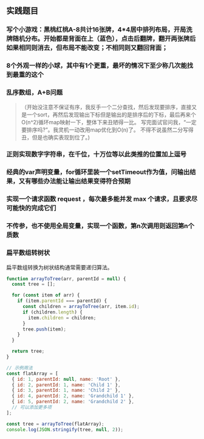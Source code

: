 ## 实践题目

###  写个小游戏：黑桃红桃A-8共计16张牌，4\*4居中排列布局，开局洗牌随机分布。开始都是背面在上（蓝色），点击后翻牌，翻开两张牌后如果相同则消去，但布局不能改变；不相同则又翻回背面；

###  8个外观一样的小球，其中有1个更重，最坏的情况下至少称几次能找到最重的这个

###  **乱序数组，A+B问题**

>  （开始没注意不保证有序，我反手一个二分查找，然后发现要排序，直接又是一个sort，再然后发现输出下标但是输出的是排序后的下标，最后再来个O(n^2)循环map映射一下，整体下来丑陋得一比。 写完面试官问我，“一定要排序吗?”。我灵机一动改用map优化到O(n)了。 不得不说虽然二分写得丑，但是也确实表现到位了。)

### 正则实现数字字符串，在千位，十万位等以此类推的位置加上逗号

### 经典的var声明变量，for循环里装一个setTimeout作为值，问输出结果，又有哪些办法能让输出结果变得符合预期

### 实现一个请求函数 request ，每次最多能并发 max 个请求，且要求尽可能快的完成它们

### 不传参，也不使用全局变量，实现一个函数，第n次调用则返回第n个质数

### 扁平数组转树状

扁平数组转换为树状结构通常需要递归算法。

```js
function arrayToTree(arr, parentId = null) {
  const tree = [];

  for (const item of arr) {
    if (item.parentId === parentId) {
      const children = arrayToTree(arr, item.id);
      if (children.length) {
        item.children = children;
      }
      tree.push(item);
    }
  }

  return tree;
}

// 示例用法
const flatArray = [
  { id: 1, parentId: null, name: 'Root' },
  { id: 2, parentId: 1, name: 'Child 1' },
  { id: 3, parentId: 1, name: 'Child 2' },
  { id: 4, parentId: 2, name: 'Grandchild 1' },
  { id: 5, parentId: 2, name: 'Grandchild 2' },
  // 可以添加更多项
];

const tree = arrayToTree(flatArray);
console.log(JSON.stringify(tree, null, 2));

```


